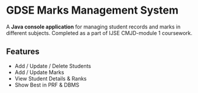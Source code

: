 # GDSE Marks Management System

A **Java console application** for managing student records and marks in different subjects.
Completed as a part of IJSE CMJD-module 1 coursework.

## Features
- Add / Update / Delete Students  
- Add / Update Marks  
- View Student Details & Ranks  
- Show Best in PRF & DBMS  
<!--
## Preview
![Preview](images/preview.png)-->

